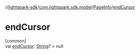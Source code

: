 //[lightspark-sdk](../../../index.md)/[com.lightspark.sdk.model](../index.md)/[PageInfo](index.md)/[endCursor](end-cursor.md)

# endCursor

[common]\
val [endCursor](end-cursor.md): [String](https://kotlinlang.org/api/latest/jvm/stdlib/kotlin/-string/index.html)? = null
